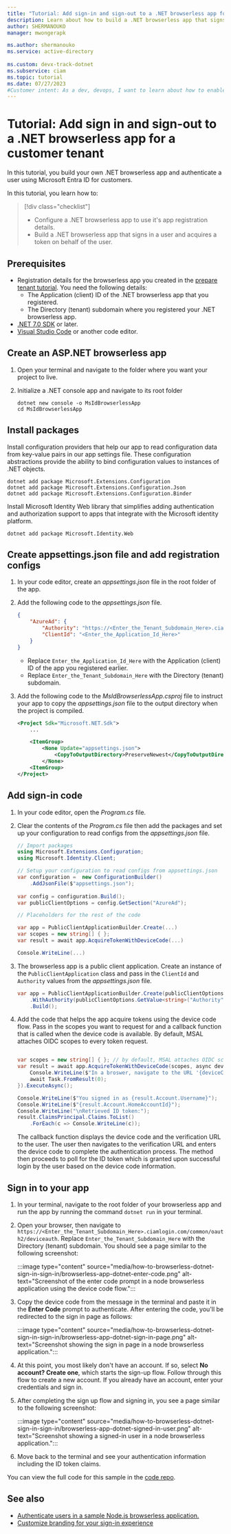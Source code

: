 ```yaml
---
title: "Tutorial: Add sign-in and sign-out to a .NET browserless app for a customer tenant"
description: Learn about how to build a .NET browserless app that signs in users by using the Device Code flow.
author: SHERMANOUKO
manager: mwongerapk

ms.author: shermanouko
ms.service: active-directory
 
ms.custom: devx-track-dotnet
ms.subservice: ciam
ms.topic: tutorial
ms.date: 07/27/2023
#Customer intent: As a dev, devops, I want to learn about how to enable authentication in my .NET browserless app with Microsoft Entra ID for customers tenant
---
```


# Tutorial: Add sign in and sign-out to a .NET browserless app for a customer tenant

In this tutorial, you build your own .NET browserless app and authenticate a user using Microsoft Entra ID for customers.

In this tutorial, you learn how to:

> [!div class="checklist"]
>
> - Configure a .NET browserless app to use it's app registration details.
> - Build a .NET browserless app that signs in a user and acquires a token on behalf of the user.

## Prerequisites

- Registration details for the browserless app you created in the [prepare tenant tutorial](./tutorial-browserless-app-dotnet-sign-in-prepare-tenant.md). You need the following details:
  - The Application (client) ID of the .NET browserless app that you registered.
  - The Directory (tenant) subdomain where you registered your .NET browserless app.
- [.NET 7.0 SDK](https://dotnet.microsoft.com/download/dotnet/7.0) or later.
- [Visual Studio Code](https://code.visualstudio.com/download) or another code editor.

## Create an ASP.NET browserless app

1. Open your terminal and navigate to the folder where you want your project to live.
1. Initialize a .NET console app and navigate to its root folder

    ```dotnetcli
    dotnet new console -o MsIdBrowserlessApp
    cd MsIdBrowserlessApp
    ```

## Install packages

Install configuration providers that help our app to read configuration data from key-value pairs in our app settings file. These configuration abstractions provide the ability to bind configuration values to instances of .NET objects.

```dotnetcli
dotnet add package Microsoft.Extensions.Configuration
dotnet add package Microsoft.Extensions.Configuration.Json
dotnet add package Microsoft.Extensions.Configuration.Binder
```

Install Microsoft Identity Web library that simplifies adding authentication and authorization support to apps that integrate with the Microsoft identity platform.

```dotnetcli
dotnet add package Microsoft.Identity.Web
```

## Create appsettings.json file and add registration configs

1. In your code editor, create an *appsettings.json* file in the root folder of the app.
1. Add the following code to the *appsettings.json* file.
    
    ```json
    {
        "AzureAd": {
            "Authority": "https://<Enter_the_Tenant_Subdomain_Here>.ciamlogin.com/",
            "ClientId": "<Enter_the_Application_Id_Here>"
        }
    }
    ```

    - Replace `Enter_the_Application_Id_Here` with the Application (client) ID of the app you registered earlier.
    - Replace `Enter_the_Tenant_Subdomain_Here` with the Directory (tenant) subdomain.

1. Add the following code to the *MsIdBrowserlessApp.csproj* file to instruct your app to copy the *appsettings.json* file to the output directory when the project is compiled.

    ```xml
    <Project Sdk="Microsoft.NET.Sdk">
        ...

        <ItemGroup>
            <None Update="appsettings.json">
                <CopyToOutputDirectory>PreserveNewest</CopyToOutputDirectory>
            </None>
        <ItemGroup>
    </Project>
    ```

## Add sign-in code

1. In your code editor, open the *Program.cs* file.
1. Clear the contents of the *Program.cs* file then add the packages and set up your configuration to read configs from the *appsettings.json* file.

    ```csharp
    // Import packages
    using Microsoft.Extensions.Configuration;
    using Microsoft.Identity.Client;

    // Setup your configuration to read configs from appsettings.json
    var configuration =  new ConfigurationBuilder()
        .AddJsonFile($"appsettings.json");
            
    var config = configuration.Build();
    var publicClientOptions = config.GetSection("AzureAd");

    // Placeholders for the rest of the code

    var app = PublicClientApplicationBuilder.Create(...)
    var scopes = new string[] { };
    var result = await app.AcquireTokenWithDeviceCode(...)

    Console.WriteLine(...)
    ```

1. The browserless app is a public client application. Create an instance of the `PublicClientApplication` class and pass in the `ClientId` and `Authority` values from the *appsettings.json* file.

    ```csharp
    var app = PublicClientApplicationBuilder.Create(publicClientOptions.GetValue<string>("ClientId"))
        .WithAuthority(publicClientOptions.GetValue<string>("Authority"))
        .Build();
    ```

1. Add the code that helps the app acquire tokens using the device code flow. Pass in the scopes you want to request for and a callback function that is called when the device code is available. By default, MSAL attaches OIDC scopes to every token request.

    ```csharp

    var scopes = new string[] { }; // by default, MSAL attaches OIDC scopes to every token request
    var result = await app.AcquireTokenWithDeviceCode(scopes, async deviceCode => {
        Console.WriteLine($"In a broswer, navigate to the URL '{deviceCode.VerificationUrl}' and enter the code '{deviceCode.UserCode}'");
        await Task.FromResult(0);
    }).ExecuteAsync();

    Console.WriteLine($"You signed in as {result.Account.Username}");
    Console.WriteLine($"{result.Account.HomeAccountId}");
    Console.WriteLine("\nRetrieved ID token:");
    result.ClaimsPrincipal.Claims.ToList()
        .ForEach(c => Console.WriteLine(c));
    ```
 
    The callback function displays the device code and the verification URL to the user. The user then navigates to the verification URL and enters the device code to complete the authentication process. The method then proceeds to poll for the ID token which is granted upon successful login by the user based on the device code information.

## Sign in to your app

1. In your terminal, navigate to the root folder of your browserless app and run the app by running the command `dotnet run` in your terminal.
1. Open your browser, then navigate to `https://<Enter_the_Tenant_Subdomain_Here>.ciamlogin.com/common/oauth2/deviceauth`. Replace `Enter_the_Tenant_Subdomain_Here` with the Directory (tenant) subdomain. You should see a page similar to the following screenshot:

     :::image type="content" source="media/how-to-browserless-dotnet-sign-in-sign-in/browserless-app-dotnet-enter-code.png" alt-text="Screenshot of the enter code prompt in a node browserless application using the device code flow.":::

1. Copy the device code from the message in the terminal and paste it in the **Enter Code** prompt to authenticate. After entering the code, you'll be redirected to the sign in page as follows:

     :::image type="content" source="media/how-to-browserless-dotnet-sign-in-sign-in/browserless-app-dotnet-sign-in-page.png" alt-text="Screenshot showing the sign in page in a node browserless application.":::

1. At this point, you most likely don't have an account. If so, select **No account? Create one**, which starts the sign-up flow. Follow through this flow to create a new account. If you already have an account, enter your credentials and sign in.
1. After completing the sign up flow and signing in, you see a page similar to the following screenshot:

     :::image type="content" source="media/how-to-browserless-dotnet-sign-in-sign-in/browserless-app-dotnet-signed-in-user.png" alt-text="Screenshot showing a signed-in user in a node browserless application.":::

1. Move back to the terminal and see your authentication information including the ID token claims.

You can view the full code for this sample in the [code repo](https://github.com/Azure-Samples/ms-identity-ciam-dotnet-tutorial/tree/main/1-Authentication/4-sign-in-device-code).

## See also

- [Authenticate users in a sample Node.js browserless application.](./sample-browserless-app-node-sign-in.md)
- [Customize branding for your sign-in experience](./how-to-customize-branding-customers.md)
